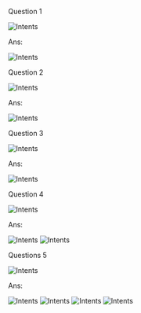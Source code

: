 Question 1


<img alt="Intents" src="https://media.discordapp.net/attachments/893208060670144573/953679261414346752/unknown.png?">


Ans:


<img alt="Intents" src="https://media.discordapp.net/attachments/893208060670144573/953730097268031528/unknown.png">




Question 2


<img alt="Intents" src="https://media.discordapp.net/attachments/893208060670144573/953679788562849822/unknown.png">


Ans:


<img alt="Intents" src="https://media.discordapp.net/attachments/769129851134541824/953678709032906833/unknown.png?">




Question 3


<img alt="Intents" src="https://media.discordapp.net/attachments/893208060670144573/953680069346349086/unknown.png">


Ans:


<img alt="Intents" src="https://media.discordapp.net/attachments/769129851134541824/953678820131606548/unknown.png">




Question 4


<img alt="Intents" src="https://media.discordapp.net/attachments/893208060670144573/953680516845031444/unknown.png">


Ans:


<img alt="Intents" src="https://media.discordapp.net/attachments/769129851134541824/953678956677197855/unknown.png">


<img alt="Intents" src="https://media.discordapp.net/attachments/769129851134541824/953678956958199818/unknown.png">




Questions 5


<img alt="Intents" src="https://media.discordapp.net/attachments/893208060670144573/953680787914518538/unknown.png">


Ans:


<img alt="Intents" src="https://media.discordapp.net/attachments/769129851134541824/953679389638426674/unknown.png">


<img alt="Intents" src="https://media.discordapp.net/attachments/769129851134541824/953679389869080626/unknown.png">


<img alt="Intents" src="https://media.discordapp.net/attachments/769129851134541824/953679390087213096/unknown.png">


<img alt="Intents" src="https://media.discordapp.net/attachments/769129851134541824/953679390338854994/unknown.png">






